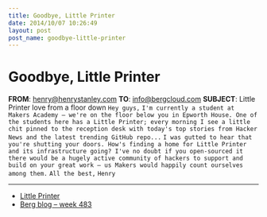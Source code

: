 ```yaml
---
title: Goodbye, Little Printer
date: 2014/10/07 10:26:49
layout: post
post_name: goodbye-little-printer
---
```

# Goodbye, Little Printer

**FROM**: henry@henrystanley.com **TO**: info@bergcloud.com **SUBJECT**: Little Printer love from a floor down `Hey guys,` `I'm currently a student at Makers Academy – we're on the floor below you in Epworth House. One of the students here has a Little Printer; every morning I see a little chit pinned to the reception desk with today's top stories from Hacker News and the latest trending GitHub repo...` `I was gutted to hear that you're shutting your doors. How's finding a home for Little Printer and its infrastructure going? I've no doubt if you open-sourced it there would be a hugely active community of hackers to support and build on your great work – us Makers would happily count ourselves among them.` `All the best,` `Henry`

* * *

  * [Little Printer](http://littleprinter.com)
  * [Berg blog – week 483](http://blog.bergcloud.com/2014/09/09/week-483/)
